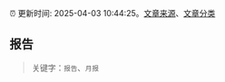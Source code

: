 :alarm_clock: 更新时间: 2025-04-03 10:44:25。[文章来源](/README.md)、[文章分类](/TAGS.md)

## 报告


> 关键字：`报告`、`月报`



